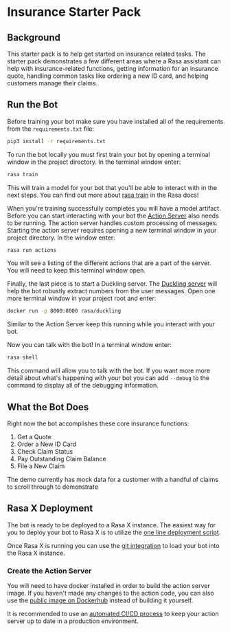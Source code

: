 # Insurance Starter Pack

## Background

This starter pack is to help get started on insurance related tasks. The starter pack demonstrates a few different areas
where a Rasa assistant can help with insurance-related functions, getting information for an insurance quote, handling
common tasks like ordering a new ID card, and helping customers manage their claims.

## Run the Bot

Before training your bot make sure you have installed all of the requirements from the `requirements.txt` file:

```bash
pip3 install -r requirements.txt
```

To run the bot locally you must first train your bot by opening a terminal window in the project directory. In the terminal
window enter:

```bash
rasa train
```

This will train a model for your bot that you'll be able to interact with in the next steps. You can find out more about
[rasa train](https://rasa.com/docs/rasa/command-line-interface/#rasa-train) in the Rasa docs!

When you're training successfully completes you will have a model artifact. Before you can start interacting with your
bot the [Action Server](https://rasa.com/docs/action-server/) also needs to be running. The action server handles custom 
processing of messages. Starting the action server requires opening a new terminal window in your project directory. In
the window enter:

```bash
rasa run actions
```

You will see a listing of the different actions that are a part of the server. You will need to keep this terminal window
open.

Finally, the last piece is to start a Duckling server. The [Duckling server](https://rasa.com/docs/rasa/components/#ducklinghttpextractor) will
help the bot robustly extract numbers from the user messages. Open one more terminal window in your project root and enter:

```bash
docker run -p 8000:8000 rasa/duckling
```

Similar to the Action Server keep this running while you interact with your bot.

Now you can talk with the bot! In a terminal window enter:

```bash
rasa shell
```

This command will allow you to talk with the bot. If you want more more detail about what's happening with your bot you
can add `--debug` to the command to display all of the debugging information.

## What the Bot Does

Right now the bot accomplishes these core insurance functions:

1. Get a Quote
2. Order a New ID Card
3. Check Claim Status
4. Pay Outstanding Claim Balance
5. File a New Claim

The demo currently has mock data for a customer with a handful of claims to scroll through to demonstrate 

## Rasa X Deployment

The bot is ready to be deployed to a Rasa X instance. The easiest way for you to deploy your bot to Rasa X is to utilize
the [one line deployment script](https://rasa.com/docs/rasa-x/installation-and-setup/install/quick-install-script/).

Once Rasa X is running you can use the [git integration](https://rasa.com/docs/rasa-x/installation-and-setup/deploy/#integrated-version-control) to
load your bot into the Rasa X instance.

### Create the Action Server

You will need to have docker installed in order to build the action server image. If you haven't made any changes to the action code, you can also use the [public image on Dockerhub](https://hub.docker.com/repository/docker/mvielkind/insurance_pack) instead of building it yourself.

It is recommended to use an [automated CI/CD process](https://rasa.com/docs/rasa/user-guide/setting-up-ci-cd) to keep your action server up to date in a production environment.